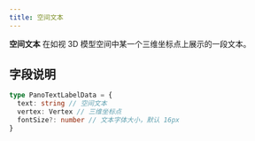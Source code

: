 ```yaml
---
title: 空间文本
---
```


**空间文本** 在如视 3D 模型空间中某一个三维坐标点上展示的一段文本。

## 字段说明
```ts
type PanoTextLabelData = {
  text: string // 空间文本
  vertex: Vertex // 三维坐标点
  fontSize?: number // 文本字体大小，默认 16px
}
```